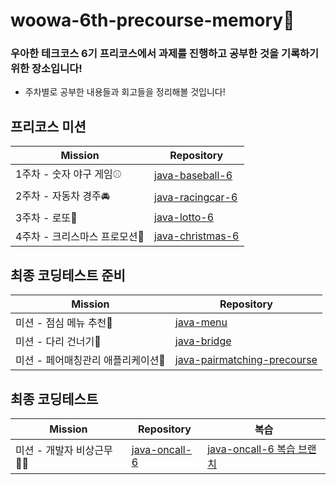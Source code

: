 # woowa-6th-precourse-memory🤔
### 우아한 테크코스 6기 프리코스에서 과제를 진행하고 공부한 것을 기록하기 위한 장소입니다!
- 주차별로 공부한 내용들과 회고들을 정리해볼 것입니다!
## 프리코스 미션
| Mission                        | Repository                                                                                    |
| --------------------------- | --------------------------------------------------------------------------------------------- |
|1주차 - 숫자 야구 게임⚾️|[java-baseball-6](https://github.com/alswp006/java-baseball-6)|
|2주차 - 자동차 경주🚘|[java-racingcar-6](https://github.com/alswp006/java-racingcar-6)|
|3주차 - 로또🎱|[java-lotto-6](https://github.com/alswp006/java-lotto-6)|
|4주차 - 크리스마스 프로모션🎄|[java-christmas-6](https://github.com/alswp006/java-christmas-6-alswp006)|
## 최종 코딩테스트 준비
| Mission                        | Repository                                                                                    |
| --------------------------- | --------------------------------------------------------------------------------------------- |
|미션 - 점심 메뉴 추천🍴|[java-menu](https://github.com/alswp006/java-menu)|
|미션 - 다리 건너기🏃|[java-bridge](https://github.com/alswp006/java-bridge)|
|미션 - 페어매칭관리 애플리케이션👯|[java-pairmatching-precourse](https://github.com/alswp006/java-pairmatching-precourse)|
## 최종 코딩테스트
| Mission                        | Repository                                                                                    |복습   |
| --------------------------- | --------------------------------------------------------------------------------------------- |----|
|미션 - 개발자 비상근무🧑‍💻|[java-oncall-6](https://github.com/alswp006/java-oncall-6-alswp006)|[java-oncall-6 복습 브랜치](https://github.com/alswp006/java-oncall-6-alswp006/tree/practice)|
